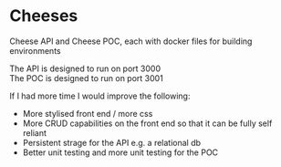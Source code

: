 # Cheeses
Cheese API and Cheese POC, each with docker files for building environments

The API is designed to run on port 3000 <br />
The POC is designed to run on port 3001 <br />

If I had more time I would improve the following: <br />

- More stylised front end / more css <br />
- More CRUD capabilities on the front end so that it can be fully self reliant <br />
- Persistent strage for the API e.g. a relational db
- Better unit testing and more unit testing for the POC

